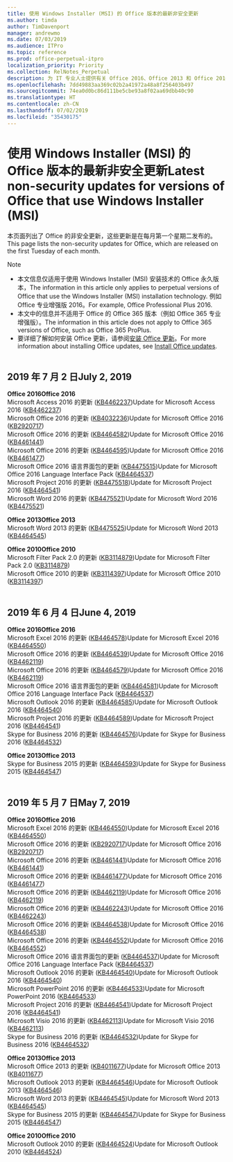 ```yaml
---
title: 使用 Windows Installer (MSI) 的 Office 版本的最新非安全更新
ms.author: timda
author: TimDavenport
manager: andrewmo
ms.date: 07/03/2019
ms.audience: ITPro
ms.topic: reference
ms.prod: office-perpetual-itpro
localization_priority: Priority
ms.collection: RelNotes_Perpetual
description: 为 IT 专业人士提供有关 Office 2016、Office 2013 和 Office 2010 永久版本的最新非安全更新信息的链接
ms.openlocfilehash: 7dd49883aa369c02b2a41972a48a8f256403b497
ms.sourcegitcommit: 74ea0d0bc86d111be5cbe93a8f02aa69dbb40c90
ms.translationtype: HT
ms.contentlocale: zh-CN
ms.lasthandoff: 07/02/2019
ms.locfileid: "35430175"
---
```

# <a name="latest-non-security-updates-for-versions-of-office-that-use-windows-installer-msi"></a><span data-ttu-id="cad50-103">使用 Windows Installer (MSI) 的 Office 版本的最新非安全更新</span><span class="sxs-lookup"><span data-stu-id="cad50-103">Latest non-security updates for versions of Office that use Windows Installer (MSI)</span></span>

<span data-ttu-id="cad50-104">本页面列出了 Office 的非安全更新，这些更新是在每月第一个星期二发布的。</span><span class="sxs-lookup"><span data-stu-id="cad50-104">This page lists the non-security updates for Office, which are released on the first Tuesday of each month.</span></span>

> [!NOTE]
> - <span data-ttu-id="cad50-105">本文信息仅适用于使用 Windows Installer (MSI) 安装技术的 Office 永久版本，</span><span class="sxs-lookup"><span data-stu-id="cad50-105">The information in this article only applies to perpetual versions of Office that use the Windows Installer (MSI) installation technology.</span></span> <span data-ttu-id="cad50-106">例如 Office 专业增强版 2016。</span><span class="sxs-lookup"><span data-stu-id="cad50-106">For example, Office Professional Plus 2016.</span></span>
> - <span data-ttu-id="cad50-107">本文中的信息并不适用于 Office 的 Office 365 版本（例如 Office 365 专业增强版）。</span><span class="sxs-lookup"><span data-stu-id="cad50-107">The information in this article does not apply to Office 365 versions of Office, such as Office 365 ProPlus.</span></span>
> - <span data-ttu-id="cad50-108">要详细了解如何安装 Office 更新，请参阅[安装 Office 更新](https://support.office.com/article/2ab296f3-7f03-43a2-8e50-46de917611c5)。</span><span class="sxs-lookup"><span data-stu-id="cad50-108">For more information about installing Office updates, see [Install Office updates](https://support.office.com/article/2ab296f3-7f03-43a2-8e50-46de917611c5).</span></span>
<br/><br/>

## <a name="july-2-2019"></a><span data-ttu-id="cad50-109">2019 年 7 月 2 日</span><span class="sxs-lookup"><span data-stu-id="cad50-109">July 2, 2019</span></span>

<span data-ttu-id="cad50-110">**Office 2016**</span><span class="sxs-lookup"><span data-stu-id="cad50-110">**Office 2016**</span></span><br/>
<span data-ttu-id="cad50-111">Microsoft Access 2016 的更新 ([KB4462237](https://support.microsoft.com/help/4462237))</span><span class="sxs-lookup"><span data-stu-id="cad50-111">Update for Microsoft Access 2016 ([KB4462237](https://support.microsoft.com/help/4462237))</span></span><br/>
<span data-ttu-id="cad50-112">Microsoft Office 2016 的更新 ([KB4032236](https://support.microsoft.com/help/4032236))</span><span class="sxs-lookup"><span data-stu-id="cad50-112">Update for Microsoft Office 2016 ([KB2920717](https://support.microsoft.com/help/4032236))</span></span><br/>
<span data-ttu-id="cad50-113">Microsoft Office 2016 的更新 ([KB4464582](https://support.microsoft.com/help/4464582))</span><span class="sxs-lookup"><span data-stu-id="cad50-113">Update for Microsoft Office 2016 ([KB4461441](https://support.microsoft.com/help/4464582))</span></span><br/>
<span data-ttu-id="cad50-114">Microsoft Office 2016 的更新 ([KB4464595](https://support.microsoft.com/help/4464595))</span><span class="sxs-lookup"><span data-stu-id="cad50-114">Update for Microsoft Office 2016 ([KB4461477](https://support.microsoft.com/help/4464595))</span></span><br/>
<span data-ttu-id="cad50-115">Microsoft Office 2016 语言界面包的更新 ([KB4475515](https://support.microsoft.com/help/4475515))</span><span class="sxs-lookup"><span data-stu-id="cad50-115">Update for Microsoft Office 2016 Language Interface Pack ([KB4464537](https://support.microsoft.com/help/4475515))</span></span><br/>
<span data-ttu-id="cad50-116">Microsoft Project 2016 的更新 ([KB4475518](https://support.microsoft.com/help/4475518))</span><span class="sxs-lookup"><span data-stu-id="cad50-116">Update for Microsoft Project 2016 ([KB4464541](https://support.microsoft.com/help/4475518))</span></span><br/>
<span data-ttu-id="cad50-117">Microsoft Word 2016 的更新 ([KB4475521](https://support.microsoft.com/help/4475521))</span><span class="sxs-lookup"><span data-stu-id="cad50-117">Update for Microsoft Word 2016 ([KB4475521](https://support.microsoft.com/help/4475521))</span></span><br/>


<span data-ttu-id="cad50-118">**Office 2013**</span><span class="sxs-lookup"><span data-stu-id="cad50-118">**Office 2013**</span></span><br/>
<span data-ttu-id="cad50-119">Microsoft Word 2013 的更新 ([KB4475525](https://support.microsoft.com/help/4475525))</span><span class="sxs-lookup"><span data-stu-id="cad50-119">Update for Microsoft Word 2013 ([KB4464545](https://support.microsoft.com/help/4475525))</span></span><br/>


<span data-ttu-id="cad50-120">**Office 2010**</span><span class="sxs-lookup"><span data-stu-id="cad50-120">**Office 2010**</span></span><br/>
<span data-ttu-id="cad50-121">Microsoft Filter Pack 2.0 的更新 ([KB3114879](https://support.microsoft.com/help/3114879))</span><span class="sxs-lookup"><span data-stu-id="cad50-121">Update for Microsoft Filter Pack 2.0 ([KB3114879](https://support.microsoft.com/help/3114879))</span></span><br/><span data-ttu-id="cad50-122">Microsoft Office 2010 的更新 ([KB3114397](https://support.microsoft.com/help/3114397))</span><span class="sxs-lookup"><span data-stu-id="cad50-122">Update for Microsoft Office 2010 ([KB3114397](https://support.microsoft.com/help/3114397))</span></span><br/><br/>

## <a name="june-4-2019"></a><span data-ttu-id="cad50-123">2019 年 6 月 4 日</span><span class="sxs-lookup"><span data-stu-id="cad50-123">June 4, 2019</span></span>

<span data-ttu-id="cad50-124">**Office 2016**</span><span class="sxs-lookup"><span data-stu-id="cad50-124">**Office 2016**</span></span><br/>
<span data-ttu-id="cad50-125">Microsoft Excel 2016 的更新 ([KB4464578](https://support.microsoft.com/help/4464578))</span><span class="sxs-lookup"><span data-stu-id="cad50-125">Update for Microsoft Excel 2016 ([KB4464550](https://support.microsoft.com/help/4464578))</span></span><br/>
<span data-ttu-id="cad50-126">Microsoft Office 2016 的更新 ([KB4464539](https://support.microsoft.com/help/4464539))</span><span class="sxs-lookup"><span data-stu-id="cad50-126">Update for Microsoft Office 2016 ([KB4462119](https://support.microsoft.com/help/4464539))</span></span><br/>
<span data-ttu-id="cad50-127">Microsoft Office 2016 的更新 ([KB4464579](https://support.microsoft.com/help/4464579))</span><span class="sxs-lookup"><span data-stu-id="cad50-127">Update for Microsoft Office 2016 ([KB4462119](https://support.microsoft.com/help/4464579))</span></span><br/>
<span data-ttu-id="cad50-128">Microsoft Office 2016 语言界面包的更新 ([KB4464581](https://support.microsoft.com/help/4464581))</span><span class="sxs-lookup"><span data-stu-id="cad50-128">Update for Microsoft Office 2016 Language Interface Pack ([KB4464537](https://support.microsoft.com/help/4464581))</span></span><br/>
<span data-ttu-id="cad50-129">Microsoft Outlook 2016 的更新 ([KB4464585](https://support.microsoft.com/help/4464585))</span><span class="sxs-lookup"><span data-stu-id="cad50-129">Update for Microsoft Outlook 2016 ([KB4464540](https://support.microsoft.com/help/4464585))</span></span><br/>
<span data-ttu-id="cad50-130">Microsoft Project 2016 的更新 ([KB4464589](https://support.microsoft.com/help/4464589))</span><span class="sxs-lookup"><span data-stu-id="cad50-130">Update for Microsoft Project 2016 ([KB4464541](https://support.microsoft.com/help/4464589))</span></span><br/>
<span data-ttu-id="cad50-131">Skype for Business 2016 的更新 ([KB4464576](https://support.microsoft.com/help/4464576))</span><span class="sxs-lookup"><span data-stu-id="cad50-131">Update for Skype for Business 2016 ([KB4464532](https://support.microsoft.com/help/4464576))</span></span><br/>

<span data-ttu-id="cad50-132">**Office 2013**</span><span class="sxs-lookup"><span data-stu-id="cad50-132">**Office 2013**</span></span><br/>
<span data-ttu-id="cad50-133">Skype for Business 2015 的更新 ([KB4464593](https://support.microsoft.com/help/4464593))</span><span class="sxs-lookup"><span data-stu-id="cad50-133">Update for Skype for Business 2015 ([KB4464547](https://support.microsoft.com/help/4464593))</span></span><br/>
<br/>
## <a name="may-7-2019"></a><span data-ttu-id="cad50-134">2019 年 5 月 7 日</span><span class="sxs-lookup"><span data-stu-id="cad50-134">May 7, 2019</span></span>

<span data-ttu-id="cad50-135">**Office 2016**</span><span class="sxs-lookup"><span data-stu-id="cad50-135">**Office 2016**</span></span><br/>
<span data-ttu-id="cad50-136">Microsoft Excel 2016 的更新 ([KB4464550](https://support.microsoft.com/help/4464550))</span><span class="sxs-lookup"><span data-stu-id="cad50-136">Update for Microsoft Excel 2016 ([KB4464550](https://support.microsoft.com/help/4464550))</span></span><br/>
<span data-ttu-id="cad50-137">Microsoft Office 2016 的更新 ([KB2920717](https://support.microsoft.com/help/2920717))</span><span class="sxs-lookup"><span data-stu-id="cad50-137">Update for Microsoft Office 2016 ([KB2920717](https://support.microsoft.com/help/2920717))</span></span><br/>
<span data-ttu-id="cad50-138">Microsoft Office 2016 的更新 ([KB4461441](https://support.microsoft.com/help/4461441))</span><span class="sxs-lookup"><span data-stu-id="cad50-138">Update for Microsoft Office 2016 ([KB4461441](https://support.microsoft.com/help/4461441))</span></span><br/>
<span data-ttu-id="cad50-139">Microsoft Office 2016 的更新 ([KB4461477](https://support.microsoft.com/help/4461477))</span><span class="sxs-lookup"><span data-stu-id="cad50-139">Update for Microsoft Office 2016 ([KB4461477](https://support.microsoft.com/help/4461477))</span></span><br/>
<span data-ttu-id="cad50-140">Microsoft Office 2016 的更新 ([KB4462119](https://support.microsoft.com/help/4462119))</span><span class="sxs-lookup"><span data-stu-id="cad50-140">Update for Microsoft Office 2016 ([KB4462119](https://support.microsoft.com/help/4462119))</span></span><br/>
<span data-ttu-id="cad50-141">Microsoft Office 2016 的更新 ([KB4462243](https://support.microsoft.com/help/4462243))</span><span class="sxs-lookup"><span data-stu-id="cad50-141">Update for Microsoft Office 2016 ([KB4462243](https://support.microsoft.com/help/4462243))</span></span><br/>
<span data-ttu-id="cad50-142">Microsoft Office 2016 的更新 ([KB4464538](https://support.microsoft.com/help/4464538))</span><span class="sxs-lookup"><span data-stu-id="cad50-142">Update for Microsoft Office 2016 ([KB4464538](https://support.microsoft.com/help/4464538))</span></span><br/>
<span data-ttu-id="cad50-143">Microsoft Office 2016 的更新 ([KB4464552](https://support.microsoft.com/help/4464552))</span><span class="sxs-lookup"><span data-stu-id="cad50-143">Update for Microsoft Office 2016 ([KB4464552](https://support.microsoft.com/help/4464552))</span></span><br/>
<span data-ttu-id="cad50-144">Microsoft Office 2016 语言界面包的更新 ([KB4464537](https://support.microsoft.com/help/4464537))</span><span class="sxs-lookup"><span data-stu-id="cad50-144">Update for Microsoft Office 2016 Language Interface Pack ([KB4464537](https://support.microsoft.com/help/4464537))</span></span><br/>
<span data-ttu-id="cad50-145">Microsoft Outlook 2016 的更新 ([KB4464540](https://support.microsoft.com/help/4464540))</span><span class="sxs-lookup"><span data-stu-id="cad50-145">Update for Microsoft Outlook 2016 ([KB4464540](https://support.microsoft.com/help/4464540))</span></span><br/>
<span data-ttu-id="cad50-146">Microsoft PowerPoint 2016 的更新 ([KB4464533](https://support.microsoft.com/help/4464533))</span><span class="sxs-lookup"><span data-stu-id="cad50-146">Update for Microsoft PowerPoint 2016 ([KB4464533](https://support.microsoft.com/help/4464533))</span></span><br/>
<span data-ttu-id="cad50-147">Microsoft Project 2016 的更新 ([KB4464541](https://support.microsoft.com/help/4464541))</span><span class="sxs-lookup"><span data-stu-id="cad50-147">Update for Microsoft Project 2016 ([KB4464541](https://support.microsoft.com/help/4464541))</span></span><br/>
<span data-ttu-id="cad50-148">Microsoft Visio 2016 的更新 ([KB4462113](https://support.microsoft.com/help/4462113))</span><span class="sxs-lookup"><span data-stu-id="cad50-148">Update for Microsoft Visio 2016 ([KB4462113](https://support.microsoft.com/help/4462113))</span></span><br/>
<span data-ttu-id="cad50-149">Skype for Business 2016 的更新 ([KB4464532](https://support.microsoft.com/help/4464532))</span><span class="sxs-lookup"><span data-stu-id="cad50-149">Update for Skype for Business 2016 ([KB4464532](https://support.microsoft.com/help/4464532))</span></span><br/>

<span data-ttu-id="cad50-150">**Office 2013**</span><span class="sxs-lookup"><span data-stu-id="cad50-150">**Office 2013**</span></span><br/>
<span data-ttu-id="cad50-151">Microsoft Office 2013 的更新 ([KB4011677](https://support.microsoft.com/help/4011677))</span><span class="sxs-lookup"><span data-stu-id="cad50-151">Update for Microsoft Office 2013 ([KB4011677](https://support.microsoft.com/help/4011677))</span></span><br/>
<span data-ttu-id="cad50-152">Microsoft Outlook 2013 的更新 ([KB4464546](https://support.microsoft.com/help/4464546))</span><span class="sxs-lookup"><span data-stu-id="cad50-152">Update for Microsoft Outlook 2013 ([KB4464546](https://support.microsoft.com/help/4464546))</span></span><br/>
<span data-ttu-id="cad50-153">Microsoft Word 2013 的更新 ([KB4464545](https://support.microsoft.com/help/4464545))</span><span class="sxs-lookup"><span data-stu-id="cad50-153">Update for Microsoft Word 2013 ([KB4464545](https://support.microsoft.com/help/4464545))</span></span><br/>
<span data-ttu-id="cad50-154">Skype for Business 2015 的更新 ([KB4464547](https://support.microsoft.com/help/4464547))</span><span class="sxs-lookup"><span data-stu-id="cad50-154">Update for Skype for Business 2015 ([KB4464547](https://support.microsoft.com/help/4464547))</span></span><br/>

<span data-ttu-id="cad50-155">**Office 2010**</span><span class="sxs-lookup"><span data-stu-id="cad50-155">**Office 2010**</span></span><br/>
<span data-ttu-id="cad50-156">Microsoft Outlook 2010 的更新 ([KB4464524](https://support.microsoft.com/help/4464524))</span><span class="sxs-lookup"><span data-stu-id="cad50-156">Update for Microsoft Outlook 2010 ([KB4464524](https://support.microsoft.com/help/4464524))</span></span>